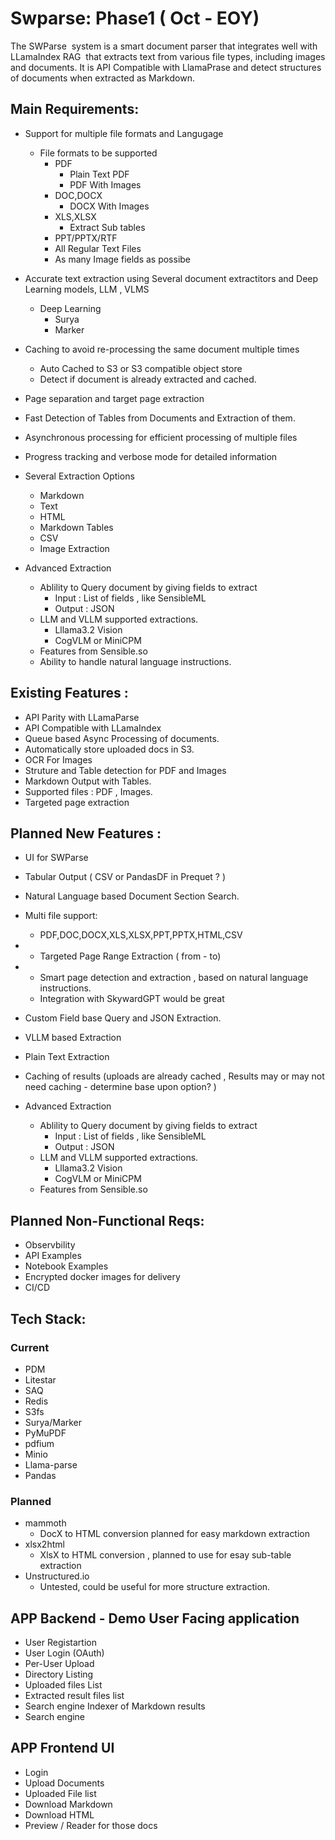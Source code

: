 # Swparse: Phase1 ( Oct - EOY) 

The SWParse  system is a smart document parser that integrates well with LLamaIndex RAG  that extracts text from various file types, including images and documents. It is API Compatible with LlamaPrase and detect structures of documents when extracted as Markdown.



## Main Requirements:

* Support for multiple file formats and Langugage
  * File formats to be supported
    * PDF
      * Plain Text PDF
      * PDF With Images
    * DOC,DOCX
      * DOCX With Images
    * XLS,XLSX
      * Extract Sub tables
    * PPT/PPTX/RTF
    * All Regular Text Files
    * As many Image fields as possibe



* Accurate text extraction using Several document extractitors and Deep Learning models, LLM , VLMS
  * Deep Learning
    * Surya
    * Marker
* Caching to avoid re-processing the same document multiple times
  * Auto Cached to S3 or S3 compatible object store
  * Detect if document is already extracted and cached.
* Page separation and target page extraction
* Fast Detection of Tables from Documents and Extraction of them. 
* Asynchronous processing for efficient processing of multiple files
* Progress tracking and verbose mode for detailed information
* Several Extraction Options
  * Markdown
  * Text
  * HTML
  * Markdown Tables
  * CSV
  * Image Extraction
* Advanced Extraction
  * Ablility to Query document by giving fields to extract
    * Input : List of fields , like SensibleML
    * Output : JSON
  * LLM and VLLM supported extractions.
    * Lllama3.2 Vision
    * CogVLM or MiniCPM
  * Features from Sensible.so
  * Ability to handle natural language instructions.



## Existing Features :

* API Parity with LLamaParse
* API Compatible with LLamaIndex
* Queue based Async Processing of documents.
* Automatically store uploaded docs in S3.
* OCR For Images
* Struture and Table detection for PDF and Images
* Markdown Output with Tables.
* Supported files : PDF , Images.
* Targeted page extraction

## Planned New Features :

* UI for SWParse
* Tabular Output ( CSV or PandasDF in Prequet ? )
* Natural Language based Document Section Search.
* Multi file support:
  * PDF,DOC,DOCX,XLS,XLSX,PPT,PPTX,HTML,CSV
* * Targeted Page Range Extraction ( from - to)
* * Smart page detection and extraction , based on natural language instructions.
  * Integration with SkywardGPT would be great
* Custom Field base Query and JSON Extraction.
* VLLM based Extraction
* Plain Text Extraction
* Caching of results (uploads are already cached , Results may or may not need caching - determine base upon option? )

* Advanced Extraction
  * Ablility to Query document by giving fields to extract
    * Input : List of fields , like SensibleML
    * Output : JSON
  * LLM and VLLM supported extractions.
    * Lllama3.2 Vision
    * CogVLM or MiniCPM
  * Features from Sensible.so

## Planned Non-Functional Reqs:

* Observbility
* API Examples
* Notebook Examples
* Encrypted docker images for delivery
* CI/CD



## Tech Stack:



### Current

* PDM
* Litestar
* SAQ
* Redis
* S3fs
* Surya/Marker
* PyMuPDF
* pdfium
* Minio
* Llama-parse
* Pandas

### Planned

* mammoth
  * DocX to HTML conversion planned for easy markdown extraction
* xlsx2html
  * XlsX to HTML conversion , planned to use for esay sub-table extraction
* Unstructured.io
  * Untested, could be useful for more structure extraction.

## APP Backend - Demo User Facing application

* User Registartion
* User Login (OAuth)
* Per-User Upload
* Directory Listing
* Uploaded files List
* Extracted result files list
* Search engine Indexer of Markdown results
* Search engine


## APP Frontend UI

* Login
* Upload Documents
* Uploaded File list 
* Download Markdown
* Download HTML
* Preview / Reader for those docs
